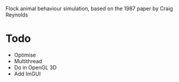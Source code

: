 Flock animal behaviour simulation, based on the 1987 paper by Craig Reynolds
<h1>Todo</h1>
<ul>
  <li>Optimise</li>
  <li>Multithread</li>
  <li>Do in OpenGL 3D</li>
  <li>Add ImGUI</li>
</ul>
